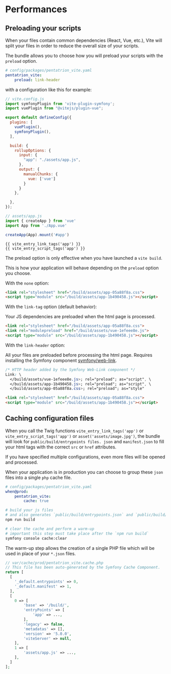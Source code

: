 # Performances

## Preloading your scripts

When your files contain common dependencies (React, Vue, etc.), Vite will split your files in order to reduce the overall size of your scripts.

The bundle allows you to choose how you will preload your scripts with the `preload` option.

```yaml
# config/packages/pentatrion_vite.yaml
pentatrion_vite:
    preload: link-header
```


with a configuration like this for example:

```js
// vite.config.js
import symfonyPlugin from 'vite-plugin-symfony';
import vuePlugin from "@vitejs/plugin-vue";

export default defineConfig({
  plugins: [
    vuePlugin(),
    symfonyPlugin(),
  ],

  build: {
    rollupOptions: {
      input: {
        "app": "./assets/app.js",
      },
      output: {
        manualChunks: {
          vue: ['vue']
        }
      }
    },

  },
});
```

```js
// assets/app.js
import { createApp } from 'vue'
import App from './App.vue'

createApp(App).mount('#app')
```
```twig
{{ vite_entry_link_tags('app') }}
{{ vite_entry_script_tags('app') }}
```

The preload option is only effective when you have launched a `vite build`.

This is how your application will behave depending on the `preload` option you choose.


With the `none` option:

```html
<link rel="stylesheet" href="/build/assets/app-05a88f8a.css">
<script type="module" src="/build/assets/app-1b490458.js"></script>
```

With the `link-tag` option (default behavior):

Your JS dependencies are preloaded when the html page is processed.

```html
<link rel="stylesheet" href="/build/assets/app-05a88f8a.css">
<link rel="modulepreload" href="/build/assets/vue-1efeee8e.js">
<script type="module" src="/build/assets/app-1b490458.js"></script>
```

With the `link-header` option:

All your files are preloaded before processing the html page. Requires installing the Symfony component [symfony/web-link](https://github.com/symfony/web-link).

```css
/* HTTP header added by the Symfony Web-Link component */
Link: \
  </build/assets/vue-1efeee8e.js>; rel="preload"; as="script", \
  </build/assets/app-1b490458.js>; rel="preload"; as="script", \
  </build/assets/app-05a88f8a.css>; rel="preload"; as="style"
```
```html
<link rel="stylesheet" href="/build/assets/app-05a88f8a.css">
<script type="module" src="/build/assets/app-1b490458.js"></script>
```


## Caching configuration files

When you call the Twig functions `vite_entry_link_tags('app')` or `vite_entry_script_tags('app')` or `asset('assets/image.jpg')`, the bundle will look for `public/build/entrypoints files. json` and `manifest.json` to fill your html tags with the correct `src` or `href` attributes.

If you have specified multiple configurations, even more files will be opened and processed.

When your application is in production you can choose to group these `json` files into a single `php` cache file.

```yaml
# config/packages/pentatrion_vite.yaml
when@prod:
    pentatrion_vite:
        cache: true
```

```bash
# build your js files
# and also generates `public/build/entrypoints.json` and `public/build/manifest.json`
npm run build

# clear the cache and perform a warm-up
# important this step must take place after the `npm run build`
symfony console cache:clear
```

The warm-up step allows the creation of a single PHP file which will be used in place of your `*.json` files.

```php
// var/cache/prod/pentatrion_vite.cache.php
// This file has been auto-generated by the Symfony Cache Component.
return [
  [
    '_default.entrypoints' => 0,
    '_default.manifest' => 1,
  ],
  [
    0 => [
        'base' => '/build/',
        'entryPoints' => [
            'app' => ...,
        ],
        'legacy' => false,
        'metadatas' => [],
        'version' => '5.0.0',
        'viteServer' => null,
    ],
    1 => [
        'assets/app.js' => ...,
    ],
  ]
];
```
